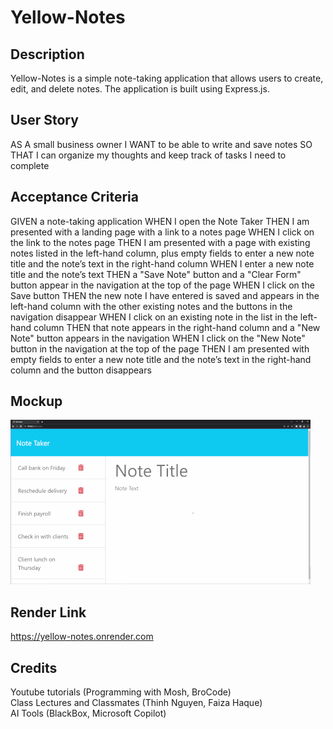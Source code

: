 # Yellow-Notes

## Description
Yellow-Notes is a simple note-taking application that allows users to create, edit, and delete notes. 
The application is built using Express.js. 

## User Story
AS A small business owner
I WANT to be able to write and save notes
SO THAT I can organize my thoughts and keep track of tasks I need to complete

## Acceptance Criteria
GIVEN a note-taking application
WHEN I open the Note Taker
THEN I am presented with a landing page with a link to a notes page
WHEN I click on the link to the notes page
THEN I am presented with a page with existing notes listed in the left-hand column, plus empty fields to enter a new note title and the note’s text in the right-hand column
WHEN I enter a new note title and the note’s text
THEN a "Save Note" button and a "Clear Form" button appear in the navigation at the top of the page
WHEN I click on the Save button
THEN the new note I have entered is saved and appears in the left-hand column with the other existing notes and the buttons in the navigation disappear
WHEN I click on an existing note in the list in the left-hand column
THEN that note appears in the right-hand column and a "New Note" button appears in the navigation
WHEN I click on the "New Note" button in the navigation at the top of the page
THEN I am presented with empty fields to enter a new note title and the note’s text in the right-hand column and the button disappears

## Mockup
![screenshot](./public/css/note-taker.gif)

## Render Link
https://yellow-notes.onrender.com

## Credits
Youtube tutorials (Programming with Mosh, BroCode) <br>
Class Lectures and Classmates (Thinh Nguyen, Faiza Haque) <br>
AI Tools (BlackBox, Microsoft Copilot) <br>




